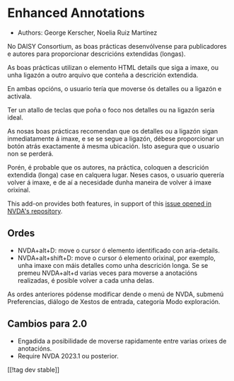 # Enhanced Annotations #

* Authors: George Kerscher, Noelia Ruiz Martínez

No DAISY Consortium, as boas prácticas desenvólvense para publicadores e
autores para proporcionar descricións extendidas (longas).

As boas prácticas utilizan o elemento HTML details que siga a imaxe, ou unha
ligazón a outro arquivo que conteña a descrición extendida.

En ambas opcións, o usuario tería que moverse ós detalles ou a ligazón e
activala.

Ter un atallo de teclas que poña o foco nos detalles ou na ligazón sería
ideal.

As nosas boas prácticas recomendan que os detalles ou a ligazón sigan
inmediatamente á imaxe, e se se segue a ligazón, débese proporcionar un
botón atrás exactamente á mesma ubicación. Isto asegura que o usuario non se
perderá.

Porén, é probable que os autores, na práctica, coloquen a descrición
extendida (longa) case en calquera lugar. Neses casos, o usuario querería
volver á imaxe, e de aí a necesidade dunha maneira de volver á imaxe
orixinal.

This add-on provides both features, in support of this [issue opened in
NVDA's repository][1].

## Ordes ##

* NVDA+alt+D: move o cursor ó elemento identificado con aria-details.
* NVDA+alt+shift+D: move o cursor ó elemento orixinal, por exemplo, unha
  imaxe con máis detalles como unha descrición longa. Se se premeu
  NVDA+alt+d varias veces para moverse a anotacións realizadas, é posible
  volver a cada unha delas.

As ordes anteriores pódense modificar dende o menú de NVDA, submenú
Preferencias, diálogo de Xestos de entrada, categoría Modo exploración.

## Cambios para 2.0 ##

* Engadida a posibilidade de moverse rapidamente entre varias orixes de
  anotacións.
* Require NVDA 2023.1 ou posterior.

[[!tag dev stable]]

[1]: https://github.com/nvaccess/nvda/issues/13940
